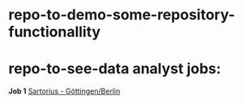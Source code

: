 # repo-to-demo-some-repository-functionallity

# repo-to-see-data analyst jobs:

**Job 1**
[Sartorius - Göttingen/Berlin](https://www.stepstone.de/stellenangebote--Data-Analyst-mfd-Goettingen-Berlin-Sartorius-Corporate-Administration-GmbH--8046601-inline.html?rltr=12_12_25_seorl_m_0_0_0_0_0_0)

